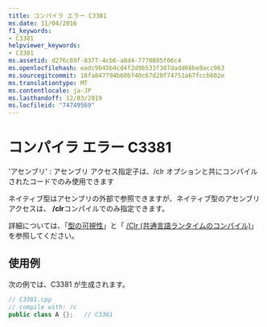```yaml
---
title: コンパイラ エラー C3381
ms.date: 11/04/2016
f1_keywords:
- C3381
helpviewer_keywords:
- C3381
ms.assetid: d276c89f-8377-4cb6-a8d4-7770885f06c4
ms.openlocfilehash: eadc9b45b4cd4f2d9b533f387dadd66be8acc963
ms.sourcegitcommit: 16fa847794b60bf40c67d20f74751a67fccb602e
ms.translationtype: MT
ms.contentlocale: ja-JP
ms.lasthandoff: 12/03/2019
ms.locfileid: "74749569"
---
```

# <a name="compiler-error-c3381"></a>コンパイラ エラー C3381

'アセンブリ' : アセンブリ アクセス指定子は、/clr オプションと共にコンパイルされたコードでのみ使用できます

ネイティブ型はアセンブリの外部で参照できますが、ネイティブ型のアセンブリアクセスは、 **/clr**コンパイルでのみ指定できます。

詳細については、「[型の可視性](../../dotnet/how-to-define-and-consume-classes-and-structs-cpp-cli.md#BKMK_Type_visibility)」と「 [/Clr (共通言語ランタイムのコンパイル)](../../build/reference/clr-common-language-runtime-compilation.md)」を参照してください。

## <a name="example"></a>使用例

次の例では、C3381 が生成されます。

```cpp
// C3381.cpp
// compile with: /c
public class A {};   // C3381
```
